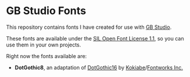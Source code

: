 # GB Studio Fonts

This repository contains fonts I have created for use with [GB Studio](github.com/chrismaltby/gb-studio/).

These fonts are available under the [SIL Open Font License 1.1](https://choosealicense.com/licenses/ofl-1.1/), so you can use them in your own projects.

Right now the fonts available are:

- **DotGothic8**, an adaptation of [DotGothic16](https://github.com/fontworks-fonts/DotGothic16) by [Kokiabe](https://github.com/kokiabe)/[Fontworks Inc.](https://github.com/fontworks-fonts)

